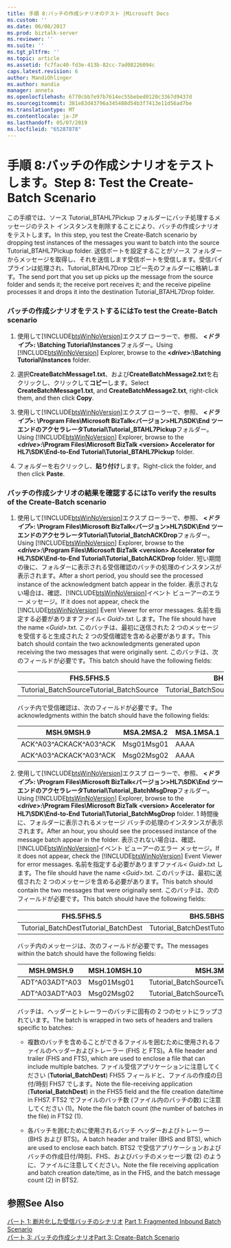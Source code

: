 ```yaml
---
title: 手順 8:バッチの作成シナリオのテスト |Microsoft Docs
ms.custom: ''
ms.date: 06/08/2017
ms.prod: biztalk-server
ms.reviewer: ''
ms.suite: ''
ms.tgt_pltfrm: ''
ms.topic: article
ms.assetid: fc7fac40-fd3e-413b-82cc-7ad08226094c
caps.latest.revision: 6
author: MandiOhlinger
ms.author: mandia
manager: anneta
ms.openlocfilehash: 6770cbb7e97b7614ec55bebed0120c3367d9437d
ms.sourcegitcommit: 381e83d43796a345488d54b3f7413e11d56ad7be
ms.translationtype: MT
ms.contentlocale: ja-JP
ms.lasthandoff: 05/07/2019
ms.locfileid: "65287878"
---
```

# <a name="step-8-test-the-create-batch-scenario"></a><span data-ttu-id="35a62-102">手順 8:バッチの作成シナリオをテストします。</span><span class="sxs-lookup"><span data-stu-id="35a62-102">Step 8: Test the Create-Batch Scenario</span></span>
<span data-ttu-id="35a62-103">この手順では、ソース Tutorial_BTAHL7Pickup フォルダーにバッチ処理するメッセージのテスト インスタンスを削除することにより、バッチの作成シナリオをテストします。</span><span class="sxs-lookup"><span data-stu-id="35a62-103">In this step, you test the Create-Batch scenario by dropping test instances of the messages you want to batch into the source Tutorial_BTAHL7Pickup folder.</span></span> <span data-ttu-id="35a62-104">送信ポートを設定することがソース フォルダーからメッセージを取得し、それを送信します受信ポートを受信します。受信パイプラインは処理され、Tutorial_BTAHL7Drop コピー先のフォルダーに格納します。</span><span class="sxs-lookup"><span data-stu-id="35a62-104">The send port that you set up picks up the message from the source folder and sends it; the receive port receives it; and the receive pipeline processes it and drops it into the destination Tutorial_BTAHL7Drop folder.</span></span>  

### <a name="to-test-the-create-batch-scenario"></a><span data-ttu-id="35a62-105">バッチの作成シナリオをテストするには</span><span class="sxs-lookup"><span data-stu-id="35a62-105">To test the Create-Batch scenario</span></span>  

1. <span data-ttu-id="35a62-106">使用して[!INCLUDE[btsWinNoVersion](../../includes/btswinnoversion-md.md)]エクスプ ローラーで、参照、  **\<*ドライブ*\>: \Batching Tutorial\Instances**フォルダー。</span><span class="sxs-lookup"><span data-stu-id="35a62-106">Using [!INCLUDE[btsWinNoVersion](../../includes/btswinnoversion-md.md)] Explorer, browse to the **\<*drive*\>:\Batching Tutorial\Instances** folder.</span></span>  

2. <span data-ttu-id="35a62-107">選択**CreateBatchMessage1.txt**、および**CreateBatchMessage2.txt**を右クリックし、クリックして**コピー**します。</span><span class="sxs-lookup"><span data-stu-id="35a62-107">Select **CreateBatchMessage1.txt**, and **CreateBatchMessage2.txt**, right-click them, and then click **Copy**.</span></span>  

3. <span data-ttu-id="35a62-108">使用して[!INCLUDE[btsWinNoVersion](../../includes/btswinnoversion-md.md)]エクスプ ローラーで、参照、  **\<*ドライブ*\>: \Program Files\Microsoft BizTalk\<バージョン\>HL7\SDK\End ツー エンドのアクセラレータTutorial\Tutorial_BTAHL7Pickup**フォルダー。</span><span class="sxs-lookup"><span data-stu-id="35a62-108">Using [!INCLUDE[btsWinNoVersion](../../includes/btswinnoversion-md.md)] Explorer, browse to the **\<*drive*\>:\Program Files\Microsoft BizTalk \<version\> Accelerator for HL7\SDK\End-to-End Tutorial\Tutorial_BTAHL7Pickup** folder.</span></span>  

4. <span data-ttu-id="35a62-109">フォルダーを右クリックし、**貼り付け**します。</span><span class="sxs-lookup"><span data-stu-id="35a62-109">Right-click the folder, and then click **Paste**.</span></span>  

### <a name="to-verify-the-results-of-the-create-batch-scenario"></a><span data-ttu-id="35a62-110">バッチの作成シナリオの結果を確認するには</span><span class="sxs-lookup"><span data-stu-id="35a62-110">To verify the results of the Create-Batch scenario</span></span>  

1. <span data-ttu-id="35a62-111">使用して[!INCLUDE[btsWinNoVersion](../../includes/btswinnoversion-md.md)]エクスプ ローラーで、参照、  **\<*ドライブ*\>: \Program Files\Microsoft BizTalk\<バージョン\>HL7\SDK\End ツー エンドのアクセラレータTutorial\Tutorial_BatchACKDrop**フォルダー。</span><span class="sxs-lookup"><span data-stu-id="35a62-111">Using [!INCLUDE[btsWinNoVersion](../../includes/btswinnoversion-md.md)] Explorer, browse to the **\<*drive*\>:\Program Files\Microsoft BizTalk \<version\> Accelerator for HL7\SDK\End-to-End Tutorial\Tutorial_BatchACKDrop** folder.</span></span> <span data-ttu-id="35a62-112">短い期間の後に、フォルダーに表示される受信確認のバッチの処理のインスタンスが表示されます。</span><span class="sxs-lookup"><span data-stu-id="35a62-112">After a short period, you should see the processed instance of the acknowledgment batch appear in the folder.</span></span> <span data-ttu-id="35a62-113">表示されない場合は、確認、[!INCLUDE[btsWinNoVersion](../../includes/btswinnoversion-md.md)]イベント ビューアーのエラー メッセージ。</span><span class="sxs-lookup"><span data-stu-id="35a62-113">If it does not appear, check the [!INCLUDE[btsWinNoVersion](../../includes/btswinnoversion-md.md)] Event Viewer for error messages.</span></span> <span data-ttu-id="35a62-114">名前を指定する必要がありますファイル\< *Guid*\>.txt します。</span><span class="sxs-lookup"><span data-stu-id="35a62-114">The file should have the name \<*Guid*\>.txt.</span></span> <span data-ttu-id="35a62-115">このバッチは、最初に送信された 2 つのメッセージを受信すると生成された 2 つの受信確認を含める必要があります。</span><span class="sxs-lookup"><span data-stu-id="35a62-115">This batch should contain the two acknowledgments generated upon receiving the two messages that were originally sent.</span></span> <span data-ttu-id="35a62-116">このバッチは、次のフィールドが必要です。</span><span class="sxs-lookup"><span data-stu-id="35a62-116">This batch should have the following fields:</span></span>  

   |<span data-ttu-id="35a62-117">FHS.5</span><span class="sxs-lookup"><span data-stu-id="35a62-117">FHS.5</span></span>|<span data-ttu-id="35a62-118">BHS.5</span><span class="sxs-lookup"><span data-stu-id="35a62-118">BHS.5</span></span>|<span data-ttu-id="35a62-119">BTS.1</span><span class="sxs-lookup"><span data-stu-id="35a62-119">BTS.1</span></span>|<span data-ttu-id="35a62-120">FTS.1</span><span class="sxs-lookup"><span data-stu-id="35a62-120">FTS.1</span></span>|  
   |-----------|-----------|-----------|-----------|  
   |<span data-ttu-id="35a62-121">Tutorial_BatchSource</span><span class="sxs-lookup"><span data-stu-id="35a62-121">Tutorial_BatchSource</span></span>|<span data-ttu-id="35a62-122">Tutorial_BatchSource</span><span class="sxs-lookup"><span data-stu-id="35a62-122">Tutorial_BatchSource</span></span>|<span data-ttu-id="35a62-123">2</span><span class="sxs-lookup"><span data-stu-id="35a62-123">2</span></span>|<span data-ttu-id="35a62-124">1</span><span class="sxs-lookup"><span data-stu-id="35a62-124">1</span></span>|  

    <span data-ttu-id="35a62-125">バッチ内で受信確認は、次のフィールドが必要です。</span><span class="sxs-lookup"><span data-stu-id="35a62-125">The acknowledgments within the batch should have the following fields:</span></span>  


   |    <span data-ttu-id="35a62-126">MSH.9</span><span class="sxs-lookup"><span data-stu-id="35a62-126">MSH.9</span></span>    | <span data-ttu-id="35a62-127">MSA.2</span><span class="sxs-lookup"><span data-stu-id="35a62-127">MSA.2</span></span> | <span data-ttu-id="35a62-128">MSA.1</span><span class="sxs-lookup"><span data-stu-id="35a62-128">MSA.1</span></span> |       <span data-ttu-id="35a62-129">MSH.3</span><span class="sxs-lookup"><span data-stu-id="35a62-129">MSH.3</span></span>        |        <span data-ttu-id="35a62-130">MSH.5</span><span class="sxs-lookup"><span data-stu-id="35a62-130">MSH.5</span></span>         |
   |-------------|-------|-------|--------------------|----------------------|
   | <span data-ttu-id="35a62-131">ACK^A03^ACK</span><span class="sxs-lookup"><span data-stu-id="35a62-131">ACK^A03^ACK</span></span> | <span data-ttu-id="35a62-132">Msg01</span><span class="sxs-lookup"><span data-stu-id="35a62-132">Msg01</span></span> |  <span data-ttu-id="35a62-133">AA</span><span class="sxs-lookup"><span data-stu-id="35a62-133">AA</span></span>   | <span data-ttu-id="35a62-134">Tutorial_BatchDest</span><span class="sxs-lookup"><span data-stu-id="35a62-134">Tutorial_BatchDest</span></span> | <span data-ttu-id="35a62-135">Tutorial_BatchSource</span><span class="sxs-lookup"><span data-stu-id="35a62-135">Tutorial_BatchSource</span></span> |
   | <span data-ttu-id="35a62-136">ACK^A03^ACK</span><span class="sxs-lookup"><span data-stu-id="35a62-136">ACK^A03^ACK</span></span> | <span data-ttu-id="35a62-137">Msg02</span><span class="sxs-lookup"><span data-stu-id="35a62-137">Msg02</span></span> |  <span data-ttu-id="35a62-138">AA</span><span class="sxs-lookup"><span data-stu-id="35a62-138">AA</span></span>   | <span data-ttu-id="35a62-139">Tutorial_BatchDest</span><span class="sxs-lookup"><span data-stu-id="35a62-139">Tutorial_BatchDest</span></span> | <span data-ttu-id="35a62-140">Tutorial_BatchSource</span><span class="sxs-lookup"><span data-stu-id="35a62-140">Tutorial_BatchSource</span></span> |


2. <span data-ttu-id="35a62-141">使用して[!INCLUDE[btsWinNoVersion](../../includes/btswinnoversion-md.md)]エクスプ ローラーで、参照、  **\<*ドライブ*\>: \Program Files\Microsoft BizTalk\<バージョン\>HL7\SDK\End ツー エンドのアクセラレータTutorial\Tutorial_BatchMsgDrop**フォルダー。</span><span class="sxs-lookup"><span data-stu-id="35a62-141">Using [!INCLUDE[btsWinNoVersion](../../includes/btswinnoversion-md.md)] Explorer, browse to the **\<*drive*\>:\Program Files\Microsoft BizTalk \<version\> Accelerator for HL7\SDK\End-to-End Tutorial\Tutorial_BatchMsgDrop** folder.</span></span> <span data-ttu-id="35a62-142">1 時間後に、フォルダーに表示されるメッセージ バッチの処理のインスタンスが表示されます。</span><span class="sxs-lookup"><span data-stu-id="35a62-142">After an hour, you should see the processed instance of the message batch appear in the folder.</span></span> <span data-ttu-id="35a62-143">表示されない場合は、確認、[!INCLUDE[btsWinNoVersion](../../includes/btswinnoversion-md.md)]イベント ビューアーのエラー メッセージ。</span><span class="sxs-lookup"><span data-stu-id="35a62-143">If it does not appear, check the [!INCLUDE[btsWinNoVersion](../../includes/btswinnoversion-md.md)] Event Viewer for error messages.</span></span> <span data-ttu-id="35a62-144">名前を指定する必要がありますファイル\< *Guid*\>.txt します。</span><span class="sxs-lookup"><span data-stu-id="35a62-144">The file should have the name \<*Guid*\>.txt.</span></span> <span data-ttu-id="35a62-145">このバッチは、最初に送信された 2 つのメッセージを含める必要があります。</span><span class="sxs-lookup"><span data-stu-id="35a62-145">This batch should contain the two messages that were originally sent.</span></span> <span data-ttu-id="35a62-146">このバッチは、次のフィールドが必要です。</span><span class="sxs-lookup"><span data-stu-id="35a62-146">This batch should have the following fields:</span></span>  

   |<span data-ttu-id="35a62-147">FHS.5</span><span class="sxs-lookup"><span data-stu-id="35a62-147">FHS.5</span></span>|<span data-ttu-id="35a62-148">BHS.5</span><span class="sxs-lookup"><span data-stu-id="35a62-148">BHS.5</span></span>|<span data-ttu-id="35a62-149">BTS.1</span><span class="sxs-lookup"><span data-stu-id="35a62-149">BTS.1</span></span>|<span data-ttu-id="35a62-150">FTS.1</span><span class="sxs-lookup"><span data-stu-id="35a62-150">FTS.1</span></span>|  
   |-----------|-----------|-----------|-----------|  
   |<span data-ttu-id="35a62-151">Tutorial_BatchDest</span><span class="sxs-lookup"><span data-stu-id="35a62-151">Tutorial_BatchDest</span></span>|<span data-ttu-id="35a62-152">Tutorial_BatchDest</span><span class="sxs-lookup"><span data-stu-id="35a62-152">Tutorial_BatchDest</span></span>|<span data-ttu-id="35a62-153">2</span><span class="sxs-lookup"><span data-stu-id="35a62-153">2</span></span>|<span data-ttu-id="35a62-154">1</span><span class="sxs-lookup"><span data-stu-id="35a62-154">1</span></span>|  

    <span data-ttu-id="35a62-155">バッチ内のメッセージは、次のフィールドが必要です。</span><span class="sxs-lookup"><span data-stu-id="35a62-155">The messages within the batch should have the following fields:</span></span>  

   |<span data-ttu-id="35a62-156">MSH.9</span><span class="sxs-lookup"><span data-stu-id="35a62-156">MSH.9</span></span>|<span data-ttu-id="35a62-157">MSH.10</span><span class="sxs-lookup"><span data-stu-id="35a62-157">MSH.10</span></span>|<span data-ttu-id="35a62-158">MSH.3</span><span class="sxs-lookup"><span data-stu-id="35a62-158">MSH.3</span></span>|<span data-ttu-id="35a62-159">MSH.5</span><span class="sxs-lookup"><span data-stu-id="35a62-159">MSH.5</span></span>|  
   |-----------|------------|-----------|-----------|  
   |<span data-ttu-id="35a62-160">ADT^A03</span><span class="sxs-lookup"><span data-stu-id="35a62-160">ADT^A03</span></span>|<span data-ttu-id="35a62-161">Msg01</span><span class="sxs-lookup"><span data-stu-id="35a62-161">Msg01</span></span>|<span data-ttu-id="35a62-162">Tutorial_BatchSource</span><span class="sxs-lookup"><span data-stu-id="35a62-162">Tutorial_BatchSource</span></span>|<span data-ttu-id="35a62-163">Tutorial_BatchDest</span><span class="sxs-lookup"><span data-stu-id="35a62-163">Tutorial_BatchDest</span></span>|  
   |<span data-ttu-id="35a62-164">ADT^A03</span><span class="sxs-lookup"><span data-stu-id="35a62-164">ADT^A03</span></span>|<span data-ttu-id="35a62-165">Msg02</span><span class="sxs-lookup"><span data-stu-id="35a62-165">Msg02</span></span>|<span data-ttu-id="35a62-166">Tutorial_BatchSource</span><span class="sxs-lookup"><span data-stu-id="35a62-166">Tutorial_BatchSource</span></span>|<span data-ttu-id="35a62-167">Tutorial_BatchDest</span><span class="sxs-lookup"><span data-stu-id="35a62-167">Tutorial_BatchDest</span></span>|  

    <span data-ttu-id="35a62-168">バッチは、ヘッダーとトレーラーのバッチに固有の 2 つのセットにラップされています。</span><span class="sxs-lookup"><span data-stu-id="35a62-168">The batch is wrapped in two sets of headers and trailers specific to batches:</span></span>  

   -   <span data-ttu-id="35a62-169">複数のバッチを含めることができるファイルを囲むために使用されるファイルのヘッダーおよびトレーラー (FHS と FTS)。</span><span class="sxs-lookup"><span data-stu-id="35a62-169">A file header and trailer (FHS and FTS), which are used to enclose a file that can include multiple batches.</span></span> <span data-ttu-id="35a62-170">ファイル受信アプリケーションに注意してください (**Tutorial_BatchDest**) FHS5 フィールドと、ファイルの作成の日付/時刻 FHS7 でします。</span><span class="sxs-lookup"><span data-stu-id="35a62-170">Note the file-receiving application (**Tutorial_BatchDest**) in the FHS5 field and the file creation date/time in FHS7.</span></span> <span data-ttu-id="35a62-171">FTS2 でファイルのバッチ数 (ファイル内のバッチの数) に注意してください (1)。</span><span class="sxs-lookup"><span data-stu-id="35a62-171">Note the file batch count (the number of batches in the file) in FTS2 (1).</span></span>  

   -   <span data-ttu-id="35a62-172">各バッチを囲むために使用されるバッチ ヘッダーおよびトレーラー (BHS および BTS)。</span><span class="sxs-lookup"><span data-stu-id="35a62-172">A batch header and trailer (BHS and BTS), which are used to enclose each batch.</span></span> <span data-ttu-id="35a62-173">BTS2 で受信アプリケーションおよびバッチの作成日付/時刻、FHS、およびバッチのメッセージ数 (2) のように、ファイルに注意してください。</span><span class="sxs-lookup"><span data-stu-id="35a62-173">Note the file receiving application and batch creation date/time, as in the FHS, and the batch message count (2) in BTS2.</span></span>  

## <a name="see-also"></a><span data-ttu-id="35a62-174">参照</span><span class="sxs-lookup"><span data-stu-id="35a62-174">See Also</span></span>  
 <span data-ttu-id="35a62-175">[パート 1: 断片化した受信バッチのシナリオ](../../adapters-and-accelerators/accelerator-hl7/part-1-fragmented-inbound-batch-scenario.md) </span><span class="sxs-lookup"><span data-stu-id="35a62-175">[Part 1: Fragmented Inbound Batch Scenario](../../adapters-and-accelerators/accelerator-hl7/part-1-fragmented-inbound-batch-scenario.md) </span></span>  
 [<span data-ttu-id="35a62-176">パート 3: バッチの作成シナリオ</span><span class="sxs-lookup"><span data-stu-id="35a62-176">Part 3: Create-Batch Scenario</span></span>](../../adapters-and-accelerators/accelerator-hl7/part-3-create-batch-scenario.md)